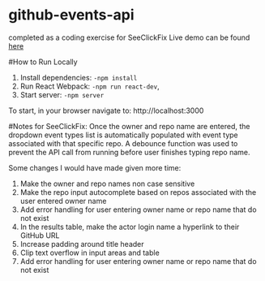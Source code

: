# github-events-api
completed as a coding exercise for SeeClickFix
Live demo can be found [here](https://whitneyseiler.github.io/github-events-api/)

#How to Run Locally
1. Install dependencies: `-npm install`
4. Run React Webpack: `-npm run react-dev`,
5. Start server: `-npm server`

To start, in your browser navigate to: http://localhost:3000

#Notes for SeeClickFix:
Once the owner and repo name are entered, the dropdown event types list is automatically populated with event type associated with that specific repo. A debounce function was used to prevent the API call from running before user finishes typing repo name. 

Some changes I would have made given more time: 
1. Make the owner and repo names non case sensitive
2. Make the repo input autocomplete based on repos associated with the user entered owner name
3. Add error handling for user entering owner name or repo name that do not exist
4. In the results table, make the actor login name a hyperlink to their GitHub URL
5. Increase padding around title header
6. Clip text overflow in input areas and table
7. Add error handling for user entering owner name or repo name that do not exist